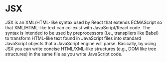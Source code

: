 # JSX

JSX is an XML/HTML-like syntax used by React that extends ECMAScript so that XML/HTML-like text can co-exist with JavaScript/React code. The syntax is intended to be used by preprocessors (i.e., transpilers like Babel) to transform HTML-like text found in JavaScript files into standard JavaScript objects that a JavaScript engine will parse.
Basically, by using JSX you can write concise HTML/XML-like structures (e.g., DOM like tree structures) in the same file as you write JavaScript code.